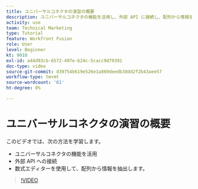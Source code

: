 ```yaml
---
title: ユニバーサルコネクタの演習の概要
description: ユニバーサルコネクタの機能を活用し、外部 API に接続し、配列から情報を抽出する方法を、 [!DNL Adobe Workfront Fusion].
activity: use
team: Technical Marketing
type: Tutorial
feature: Workfront Fusion
role: User
level: Beginner
kt: 9010
exl-id: a44d93cb-6572-497e-b24c-5cacc9d79391
doc-type: video
source-git-commit: d39754b619e526e1a869deedb38dd2f2b43aee57
workflow-type: tm+mt
source-wordcount: '61'
ht-degree: 0%

---
```


# ユニバーサルコネクタの演習の概要

このビデオでは、次の方法を学習します。

* ユニバーサルコネクタの機能を活用
* 外部 API への接続
* 数式エディターを使用して、配列から情報を抽出します。

>[!VIDEO](https://video.tv.adobe.com/v/335269/?quality=12)
